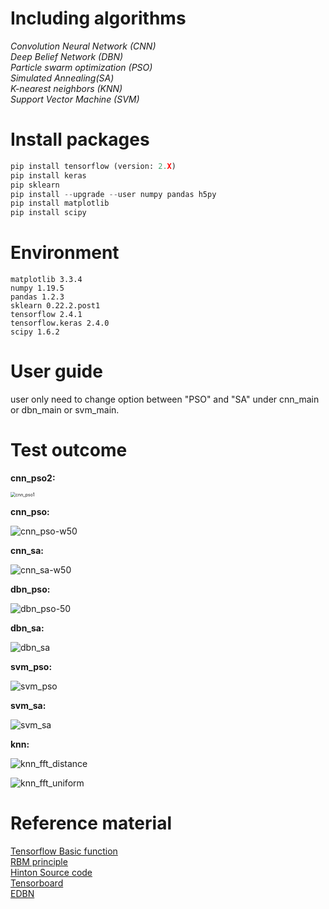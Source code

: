 # Including algorithms
*Convolution Neural Network (CNN)*</br>
*Deep Belief Network (DBN)*  </br>
*Particle swarm optimization (PSO)*  </br>
*Simulated Annealing(SA)*  </br>
*K-nearest neighbors  (KNN)*  </br>
*Support Vector Machine (SVM)*  </br>

# Install packages
```python
pip install tensorflow (version: 2.X)
pip install keras
pip sklearn
pip install --upgrade --user numpy pandas h5py
pip install matplotlib
pip install scipy
```
# Environment
```
matplotlib 3.3.4
numpy 1.19.5
pandas 1.2.3
sklearn 0.22.2.post1
tensorflow 2.4.1
tensorflow.keras 2.4.0
scipy 1.6.2
```
# User guide

user only need to change option between "PSO" and "SA" under cnn_main or dbn_main or svm_main. 

# Test outcome

**cnn_pso2:**

<img src="http://github.com/Deep-learning-tool-box-development/tool_Box/blob/main/image/cnn_pso.png" alt="cnn_pso1"  style="zoom:50%;" />


**cnn_pso:**

![cnn_pso-w50](https://github.com/Deep-learning-tool-box-development/tool_Box/blob/main/image/cnn_pso.png)

**cnn_sa:**

![cnn_sa-w50](https://github.com/Deep-learning-tool-box-development/tool_Box/blob/main/image/cnn_sa.png)



**dbn_pso:**

![dbn_pso-50](https://github.com/Deep-learning-tool-box-development/tool_Box/blob/main/image/DBN%2BSA.png)

**dbn_sa:**

![dbn_sa](https://github.com/Deep-learning-tool-box-development/tool_Box/blob/main/image/DBN%2BSA.png)

**svm_pso:**

![svm_pso](https://github.com/Deep-learning-tool-box-development/tool_Box/blob/main/image/SVM%2Bpso.png)

**svm_sa:**

![svm_sa](https://github.com/Deep-learning-tool-box-development/tool_Box/blob/main/image/SVM%2BSA.png)

**knn:**

![knn_fft_distance](https://github.com/Deep-learning-tool-box-development/tool_Box/blob/main/image/knn_fft_distance.png)

![knn_fft_uniform](https://github.com/Deep-learning-tool-box-development/tool_Box/blob/main/image/knn_fft_uniform.png)

# Reference material

[Tensorflow Basic function](http://www.cnblogs.com/wuzhitj/p/6431381.html)</br>
[RBM principle](https://blog.csdn.net/itplus/article/details/19168937)</br>
[Hinton Source code](http://www.cs.toronto.edu/~hinton/MatlabForSciencePaper.html)</br>
[Tensorboard](https://blog.csdn.net/sinat_33761963/article/details/62433234) </br>
[EDBN](https://www.sciencedirect.com/science/article/pii/S0019057819302903?via%3Dihub)
